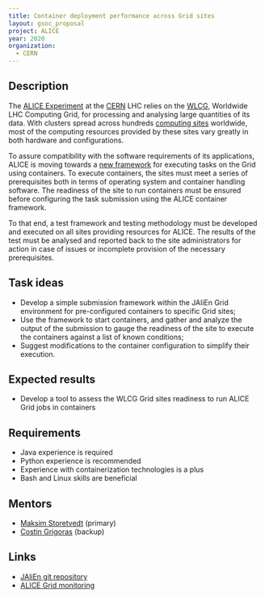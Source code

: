 ```yaml
---
title: Container deployment performance across Grid sites
layout: gsoc_proposal
project: ALICE
year: 2020
organization:
  - CERN
---
```


## Description
The [ALICE Experiment](https://home.cern/science/experiments/alice) at the [CERN](https://home.cern) LHC relies on the [WLCG](https://wlcg.web.cern.ch/), Worldwide LHC Computing Grid, for processing and analysing large quantities of its data. With clusters spread across hundreds [computing sites](http://alimonitor.cern.ch/map.jsp) worldwide, most of the computing resources provided by these sites vary greatly in both hardware and configurations.

To assure compatibility with the software requirements of its applications, ALICE is moving towards a [new framework](https://gitlab.cern.ch/jalien/jalien) for executing tasks on the Grid using containers. To execute containers, the sites must meet a series of prerequisites both in terms of operating system and container handling software. The readiness of the site to run containers must be ensured before configuring the task submission using the ALICE container framework.

To that end, a test framework and testing methodology must be developed and executed on all sites providing resources for ALICE. The results of the test must be analysed and reported back to the site administrators for action in case of issues or incomplete provision of the necessary prerequisites.

## Task ideas
 * Develop a simple submission framework within the JAliEn Grid environment for pre-configured containers to specific Grid sites;
 * Use the framework to start containers, and gather and analyze the output of the submission to gauge the readiness of the site to execute the containers against a list of known conditions;
 * Suggest modifications to the container configuration to simplify their execution.

## Expected results
  * Develop a tool to assess the WLCG Grid sites readiness to run ALICE Grid jobs in containers

## Requirements
  * Java experience is required
  * Python experience is recommended
  * Experience with containerization technologies is a plus
  * Bash and Linux skills are beneficial

## Mentors
 * [Maksim Storetvedt](mailto:maksim.melnik.storetvedt@cern.ch) (primary)
 * [Costin Grigoras](mailto:costing@cern.ch) (backup)

## Links
 * [JAliEn git repository](https://gitlab.cern.ch/jalien/jalien)
 * [ALICE Grid monitoring](http://alimonitor.cern.ch)
